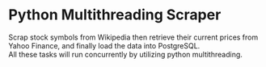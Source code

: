 # Python Multithreading Scraper

Scrap stock symbols from Wikipedia then retrieve their current prices from Yahoo Finance, and finally load the data into PostgreSQL.
<br/>
All these tasks will run concurrently by utilizing python multithreading.
